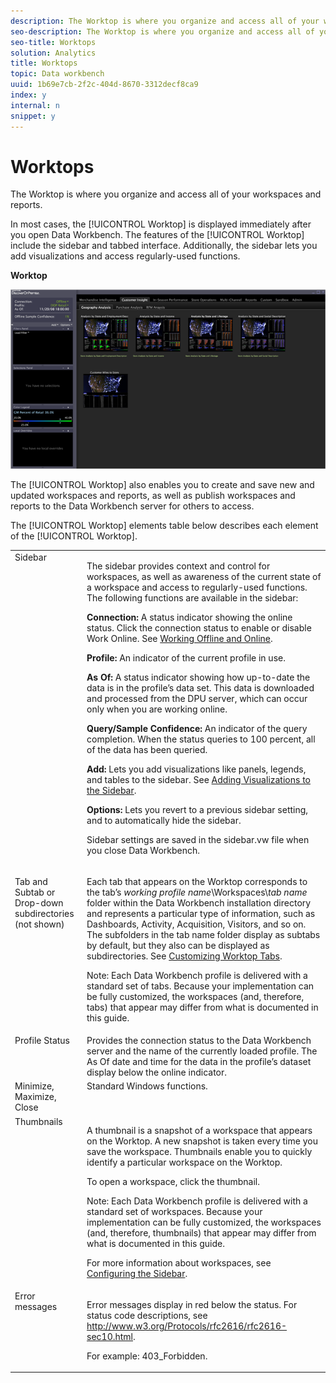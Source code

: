 ```yaml
---
description: The Worktop is where you organize and access all of your workspaces and reports.
seo-description: The Worktop is where you organize and access all of your workspaces and reports.
seo-title: Worktops
solution: Analytics
title: Worktops
topic: Data workbench
uuid: 1b69e7cb-2f2c-404d-8670-3312decf8ca9
index: y
internal: n
snippet: y
---
```


# Worktops

The Worktop is where you organize and access all of your workspaces and reports.

In most cases, the [!UICONTROL Worktop] is displayed immediately after you open Data Workbench. The features of the [!UICONTROL Worktop] include the sidebar and tabbed interface. Additionally, the sidebar lets you add visualizations and access regularly-used functions.

**Worktop**

![](assets/client-wktp.png)

The [!UICONTROL Worktop] also enables you to create and save new and updated workspaces and reports, as well as publish workspaces and reports to the Data Workbench server for others to access.

The [!UICONTROL Worktop] elements table below describes each element of the [!UICONTROL Worktop].

<table id="table_CB1DBB7DE8E2450A8C57601531BBD689"> 
 <tbody> 
  <tr valign="top"> 
   <td colname="col1"> Sidebar </td> 
   <td colname="col2"> <p>The sidebar provides context and control for workspaces, as well as awareness of the current state of a workspace and access to regularly-used functions. The following functions are available in the sidebar: </p> <p> <b>Connection:</b> A status indicator showing the online status. Click the connection status to enable or disable <span class="wintitle"> Work Online</span>. See <a href="../c_get_started/c_off_on.md#concept_CEF8758EDE044B18B3558376C5EB9F54" format="dita" scope="local"> Working Offline and Online</a>. </p> <p> <b>Profile:</b> An indicator of the current profile in use. </p> <p> <b>As Of: </b>A status indicator showing how up-to-date the data is in the profile’s data set. This data is downloaded and processed from the DPU server, which can occur only when you are working online. </p> <p> <b>Query/Sample Confidence:</b> An indicator of the query completion. When the status queries to 100 percent, all of the data has been queried. </p> <p> <b>Add:</b> Lets you add visualizations like panels, legends, and tables to the sidebar. See <a href="../c_get_started/c_config_sidebar.md#section_666F70A405DB4F8D8EAFFA567FFCAC06" format="dita" scope="local"> Adding Visualizations to the Sidebar</a>. </p> <p> <b>Options:</b> Lets you revert to a previous sidebar setting, and to automatically hide the sidebar. </p> <p>Sidebar settings are saved in the <span class="filepath"> sidebar.vw</span> file when you close Data Workbench. </p> </td> 
  </tr> 
  <tr valign="top"> 
   <td colname="col1"> <p>Tab and Subtab or Drop-down subdirectories (not shown) </p> </td> 
   <td colname="col2"> <p>Each tab that appears on the <span class="wintitle"> Worktop</span> corresponds to the tab’s <i>working profile name</i>\Workspaces\<i>tab name</i> folder within the Data Workbench installation directory and represents a particular type of information, such as Dashboards, Activity, Acquisition, Visitors, and so on. The subfolders in the tab name folder display as subtabs by default, but they also can be displayed as subdirectories. See <a href="../c_intf_anlys_ftrs/c_cstm_wktp_tabs/c_cstm_wktp_tabs.md#concept_0F1E6061B03949199326DC6DF71A52BC" format="dita" scope="local"> Customizing Worktop Tabs</a>. </p> <p> <p>Note:  Each Data Workbench profile is delivered with a standard set of tabs. Because your implementation can be fully customized, the workspaces (and, therefore, tabs) that appear may differ from what is documented in this guide. </p> </p> </td> 
  </tr> 
  <tr valign="top"> 
   <td colname="col1"> Profile Status </td> 
   <td colname="col2"> Provides the connection status to the Data Workbench server and the name of the currently loaded profile. The As Of date and time for the data in the profile’s dataset display below the online indicator. </td> 
  </tr> 
  <tr valign="top"> 
   <td colname="col1"> Minimize, Maximize, Close </td> 
   <td colname="col2"> Standard Windows functions. </td> 
  </tr> 
  <tr valign="top"> 
   <td colname="col1"> Thumbnails </td> 
   <td colname="col2"> <p>A thumbnail is a snapshot of a workspace that appears on the <span class="wintitle"> Worktop</span>. A new snapshot is taken every time you save the workspace. Thumbnails enable you to quickly identify a particular workspace on the <span class="wintitle"> Worktop</span>. </p> <p>To open a workspace, click the thumbnail. </p> <p> <p>Note:  Each Data Workbench profile is delivered with a standard set of workspaces. Because your implementation can be fully customized, the workspaces (and, therefore, thumbnails) that appear may differ from what is documented in this guide. </p> </p> <p>For more information about workspaces, see <a href="../c_get_started/c_config_sidebar.md#concept_41DB771B302E43018E5A9DAA40B397E6" format="dita" scope="local"> Configuring the Sidebar</a>. </p> </td> 
  </tr> 
  <tr valign="top"> 
   <td colname="col1"> Error messages </td> 
   <td colname="col2"> <p>Error messages display in red below the status. For status code descriptions, see <a href="http://www.w3.org/Protocols/rfc2616/rfc2616-sec10.html" format="http" scope="external"> http://www.w3.org/Protocols/rfc2616/rfc2616-sec10.html</a>. </p> <p>For example: 403_Forbidden. </p> </td> 
  </tr> 
 </tbody> 
</table>

